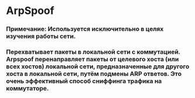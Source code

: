 # ArpSpoof

### Примечание: Используется исключительно в целях изучения работы сети.

### Перехватывает пакеты в локальной сети с коммутацией. Arpspoof перенаправляет пакеты от целевого хоста (или всех хостов) локальной сети, предназначенные для другого хоста в локальной сети, путём подмены ARP ответов. Это очень эффективный способ сниффинга трафика на коммутаторе.

